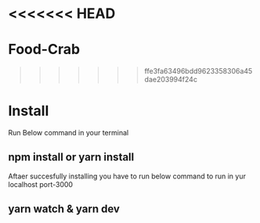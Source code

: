 <<<<<<< HEAD
=======
# Food-Crab

>>>>>>> ffe3fa63496bdd9623358306a45dae203994f24c
<h1>Install </h1>
<p>  Run Below command in your terminal     </p>

<h2> npm install or yarn install</h2>
<p> Aftaer succesfully installing  you have to run below command to run in yur localhost port-3000</p>
<h2>yarn watch  & yarn dev</h2>

